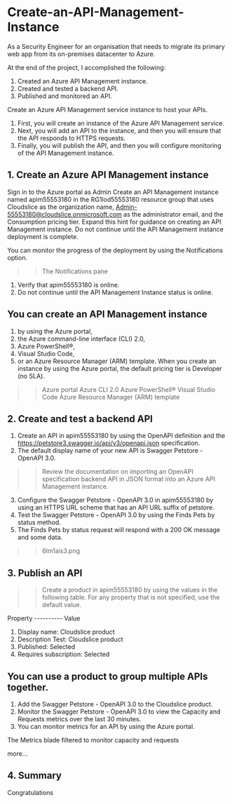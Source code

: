 # Create-an-API-Management-Instance
As a Security Engineer for an organisation that needs to migrate its primary web app from its on-premises datacenter to Azure.


At the end of the project, I accomplished the following:
1. Created an Azure API Management instance.
2. Created and tested a backend API.
3. Published and monitored an API.

   
Create an Azure API Management service instance to host your APIs. 
1. First, you will create an instance of the Azure API Management service.
2. Next, you will add an API to the instance, and then you will ensure that the API responds to HTTPS requests.
3. Finally, you will publish the API, and then you will configure monitoring of the API Management instance.


## 1. Create an Azure API Management instance

Sign in to the Azure portal as Admin
Create an API Management instance named apim55553180 in the RG1lod55553180 resource group that uses Cloudslice as the organization name, Admin-55553180@cloudslice.onmicrosoft.com as the administrator email, and the Consumption pricing tier.
Expand this hint for guidance on creating an API Management instance.
Do not continue until the API Management instance deployment is complete.

You can monitor the progress of the deployment by using the Notifications option.

>>The Notifications pane
1. Verify that apim55553180 is online.
2. Do not continue until the API Management Instance status is online.

## You can create an API Management instance 
1. by using the Azure portal, 
2. the Azure command-line interface (CLI) 2.0, 
3. Azure PowerShell®, 
4. Visual Studio Code, 
5. or an Azure Resource Manager (ARM) template. When you create an instance by using the Azure portal, the default pricing tier is Developer (no SLA).


>>Azure portal
>>Azure CLI 2.0
>>Azure PowerShell®
>>Visual Studio Code
>>Azure Resource Manager (ARM) template


## 2. Create and test a backend API
1. Create an API in apim55553180 by using the OpenAPI definition and the https://petstore3.swagger.io/api/v3/openapi.json specification.
2. The default display name of your new API is Swagger Petstore - OpenAPI 3.0.
>> Review the documentation on importing an OpenAPI specification backend API in JSON format into an Azure API Management instance.
3. Configure the Swagger Petstore - OpenAPI 3.0 in apim55553180 by using an HTTPS URL scheme that has an API URL suffix of petstore.
4. Test the Swagger Petstore - OpenAPI 3.0 by using the Finds Pets by status method.
5. The Finds Pets by status request will respond with a 200 OK message and some data.

>>6lm1ais3.png



## 3. Publish an API

>>Create a product in apim55553180 by using the values in the following table. For any property that is not specified, use the default value.

Property ----------	Value
1. Display name:	Cloudslice product
2. Description	Test: Cloudslice product
3. Published:	Selected
4. Requires subscription:	Selected


## You can use a product to group multiple APIs together.
1. Add the Swagger Petstore - OpenAPI 3.0 to the Cloudslice product.
2. Monitor the Swagger Petstore - OpenAPI 3.0 to view the Capacity and Requests metrics over the last 30 minutes.
3. You can monitor metrics for an API by using the Azure portal.

The Metrics blade filtered to monitor capacity and requests

more...


## 4. Summary
Congratulations

